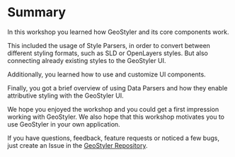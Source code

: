 # Summary

In this workshop you learned how GeoStyler and its core components work.

This included the usage of Style Parsers, in order to convert between different styling formats, such as SLD or OpenLayers styles.
But also connecting already existing styles to the GeoStyler UI.

Additionally, you learned how to use and customize UI components.

Finally, you got a brief overview of using Data Parsers and how they enable attributive styling with the GeoStyler UI.

We hope you enjoyed the workshop and you could get a first impression working with GeoStyler. We also hope that this workshop
motivates you to use GeoStyler in your own application.

If you have questions, feedback, feature requests or noticed a few bugs, just create an Issue in the [GeoStyler Repository](https://github.com/geostyler/geostyler/issues/new/choose).
